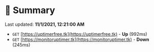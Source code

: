 # 📖 Summary
Last updated: **11/1/2021, 12:21:00 AM**

- `GET` [https://uptimerfree.tk](https://uptimerfree.tk) - **Up** (992ms)
- `GET` [https://monitoruptimer.tk](https://monitoruptimer.tk) - **Down** (245ms)
